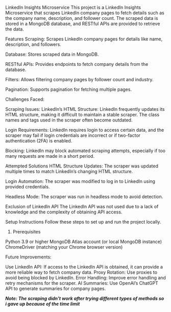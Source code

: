 LinkedIn Insights Microservice
This project is a LinkedIn Insights Microservice that scrapes LinkedIn company pages to fetch details such as the company name, description, and follower count. The scraped data is stored in a MongoDB database, and RESTful APIs are provided to retrieve the data.

Features
Scraping: Scrapes LinkedIn company pages for details like name, description, and followers.

Database: Stores scraped data in MongoDB.

RESTful APIs: Provides endpoints to fetch company details from the database.

Filters: Allows filtering company pages by follower count and industry.

Pagination: Supports pagination for fetching multiple pages.

Challenges Faced:

Scraping Issues:
LinkedIn’s HTML Structure: LinkedIn frequently updates its HTML structure, making it difficult to maintain a stable scraper. The class names and tags used in the scraper often become outdated.

Login Requirements: LinkedIn requires login to access certain data, and the scraper may fail if login credentials are incorrect or if two-factor authentication (2FA) is enabled.

Blocking: LinkedIn may block automated scraping attempts, especially if too many requests are made in a short period.

Attempted Solutions
HTML Structure Updates: The scraper was updated multiple times to match LinkedIn’s changing HTML structure.

Login Automation: The scraper was modified to log in to LinkedIn using provided credentials.

Headless Mode: The scraper was run in headless mode to avoid detection.

Exclusion of LinkedIn API
The LinkedIn API was not used due to a lack of knowledge and the complexity of obtaining API access.

Setup Instructions
Follow these steps to set up and run the project locally.

1. Prerequisites
   
Python 3.9 or higher
MongoDB Atlas account (or local MongoDB instance)
ChromeDriver (matching your Chrome browser version)

Future Improvements:

Use LinkedIn API: If access to the LinkedIn API is obtained, it can provide a more reliable way to fetch company data.
Proxy Rotation: Use proxies to avoid being blocked by LinkedIn.
Error Handling: Improve error handling and retry mechanisms for the scraper.
AI Summaries: Use OpenAI’s ChatGPT API to generate summaries for company pages.

***Note: The scraping didn't work after trying different types of methods so i gave up because of the time limit***
